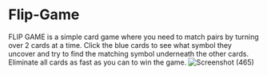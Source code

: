 # Flip-Game
FLIP GAME is a simple card game where you need to match pairs by turning over 2 cards at a time. Click the blue cards to see what symbol they uncover and try to find the matching symbol underneath the other cards. Eliminate all cards as fast as you can to win the game.
![Screenshot (465)](https://github.com/zadkiel05/Flip-Game/assets/136728698/56e5b5a2-2e67-420c-9056-16daa81392c8)
